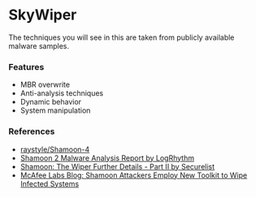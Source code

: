 # SkyWiper
The techniques you will see in this are taken from publicly available malware samples.

### Features 
- MBR overwrite
- Anti-analysis techniques
- Dynamic behavior
- System manipulation

### References
- [raystyle/Shamoon-4](https://github.com/raystyle/Shamoon-4)
- [Shamoon 2 Malware Analysis Report by LogRhythm](https://logrhythm.com/shamoon-2-malware-analysis-report-ty/)
- [Shamoon: The Wiper Further Details - Part II by Securelist](https://securelist.com/shamoon-the-wiper-further-details-part-ii/57784/)
- [McAfee Labs Blog: Shamoon Attackers Employ New Toolkit to Wipe Infected Systems](https://www.mcafee.com/blogs/other-blogs/mcafee-labs/shamoon-attackers-employ-new-tool-kit-to-wipe-infected-systems/)
